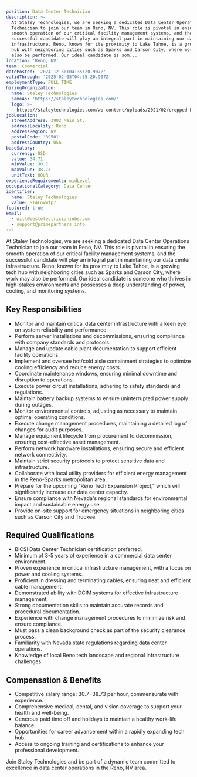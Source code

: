 ```yaml
---
position: Data Center Technician
description: >-
  At Staley Technologies, we are seeking a dedicated Data Center Operations
  Technician to join our team in Reno, NV. This role is pivotal in ensuring the
  smooth operation of our critical facility management systems, and the
  successful candidate will play an integral part in maintaining our data center
  infrastructure. Reno, known for its proximity to Lake Tahoe, is a growing tech
  hub with neighboring cities such as Sparks and Carson City, where work may
  also be performed. Our ideal candidate is som...
location: 'Reno, NV'
team: Commercial
datePosted: '2024-12-30T04:35:20.907Z'
validThrough: '2025-02-05T04:35:20.907Z'
employmentType: FULL_TIME
hiringOrganization:
  name: Staley Technologies
  sameAs: 'https://staleytechnologies.com/'
  logo: >-
    https://staleytechnologies.com/wp-content/uploads/2021/02/cropped-Logo_StaleyTechnologies.png
jobLocation:
  streetAddress: 3902 Main St.
  addressLocality: Reno
  addressRegion: NV
  postalCode: '89501'
  addressCountry: USA
baseSalary:
  currency: USD
  value: 34.71
  minValue: 30.7
  maxValue: 38.73
  unitText: HOUR
experienceRequirements: midLevel
occupationalCategory: Data Center
identifier:
  name: Staley Technologies
  value: STALowwfp7
featured: true
email:
  - will@bestelectricianjobs.com
  - support@primepartners.info
---
```




At Staley Technologies, we are seeking a dedicated Data Center Operations Technician to join our team in Reno, NV. This role is pivotal in ensuring the smooth operation of our critical facility management systems, and the successful candidate will play an integral part in maintaining our data center infrastructure. Reno, known for its proximity to Lake Tahoe, is a growing tech hub with neighboring cities such as Sparks and Carson City, where work may also be performed. Our ideal candidate is someone who thrives in high-stakes environments and possesses a deep understanding of power, cooling, and monitoring systems.

## Key Responsibilities
- Monitor and maintain critical data center infrastructure with a keen eye on system reliability and performance.
- Perform server installations and decommissions, ensuring compliance with company standards and protocols.
- Manage and update cable plant documentation to support efficient facility operations.
- Implement and oversee hot/cold aisle containment strategies to optimize cooling efficiency and reduce energy costs.
- Coordinate maintenance windows, ensuring minimal downtime and disruption to operations.
- Execute power circuit installations, adhering to safety standards and regulations.
- Maintain battery backup systems to ensure uninterrupted power supply during outages.
- Monitor environmental controls, adjusting as necessary to maintain optimal operating conditions.
- Execute change management procedures, maintaining a detailed log of changes for audit purposes.
- Manage equipment lifecycle from procurement to decommission, ensuring cost-effective asset management.
- Perform network hardware installations, ensuring secure and efficient network connectivity.
- Maintain strict security protocols to protect sensitive data and infrastructure.
- Collaborate with local utility providers for efficient energy management in the Reno-Sparks metropolitan area.
- Prepare for the upcoming "Reno Tech Expansion Project," which will significantly increase our data center capacity.
- Ensure compliance with Nevada's regional standards for environmental impact and sustainable energy use.
- Provide on-site support for emergency situations in neighboring cities such as Carson City and Truckee.

## Required Qualifications
- BICSI Data Center Technician certification preferred.
- Minimum of 3-5 years of experience in a commercial data center environment.
- Proven experience in critical infrastructure management, with a focus on power and cooling systems.
- Proficient in dressing and terminating cables, ensuring neat and efficient cable management.
- Demonstrated ability with DCIM systems for effective infrastructure management.
- Strong documentation skills to maintain accurate records and procedural documentation.
- Experience with change management procedures to minimize risk and ensure compliance.
- Must pass a clean background check as part of the security clearance process.
- Familiarity with Nevada state regulations regarding data center operations.
- Knowledge of local Reno tech landscape and regional infrastructure challenges.

## Compensation & Benefits
- Competitive salary range: $30.7-$38.73 per hour, commensurate with experience.
- Comprehensive medical, dental, and vision coverage to support your health and well-being.
- Generous paid time off and holidays to maintain a healthy work-life balance.
- Opportunities for career advancement within a rapidly expanding tech hub.
- Access to ongoing training and certifications to enhance your professional development. 

Join Staley Technologies and be part of a dynamic team committed to excellence in data center operations in the Reno, NV area.
